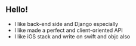 ## Hello!

- I like back-end side and Django especially
- I like made a perfect and client-oriented API
- I like iOS stack and write on swift and objc also
